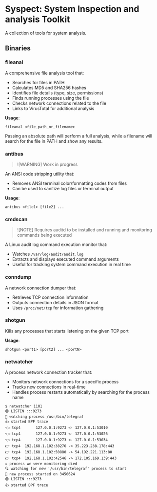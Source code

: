 # Syspect: System Inspection and analysis Toolkit

A collection of tools for system analysis.

## Binaries

### fileanal
A comprehensive file analysis tool that:
- Searches for files in PATH
- Calculates MD5 and SHA256 hashes
- Identifies file details (type, size, permissions)
- Finds running processes using the file
- Checks network connections related to the file
- Links to VirusTotal for additional analysis

**Usage**: 
```
fileanal <file_path_or_filename>
```

Passing an absolute path will perform a full analysis, while a filename will search for the file in PATH and show any results.

### antibus

> ![WARNING]
> Work in progress

An ANSI code stripping utility that:
- Removes ANSI terminal color/formatting codes from files
- Can be used to sanitize log files or terminal output

**Usage**:
```
antibus <file1> [file2] ...
```

### cmdscan

> ![NOTE]
> Requires auditd to be installed and running and monitoring commands being executed

A Linux audit log command execution monitor that:
- Watches `/var/log/audit/audit.log`
- Extracts and displays executed command arguments
- Useful for tracking system command execution in real time

### conndump

A network connection dumper that:
- Retrieves TCP connection information
- Outputs connection details in JSON format
- Uses `/proc/net/tcp` for information gathering

### shotgun

Kills any processes that starts listening on the given TCP port

**Usage**:
```
shotgun <port1> [port2] ... <portN>
```

### netwatcher

A process network connection tracker that:
- Monitors network connections for a specific process
- Tracks new connections in real-time
- Handles process restarts automatically by searching for the process name

```
$ netwatcher 1101
🟢 LISTEN :::9273
👀 watching process /usr/bin/telegraf
👍 started BPF trace
👈 tcp4       127.0.0.1:9273 <- 127.0.0.1:53010     
👈 tcp4       127.0.0.1:9273 <- 127.0.0.1:53026     
👈 tcp4       127.0.0.1:9273 <- 127.0.0.1:53034     
👉 tcp4  192.168.1.102:38276 -> 35.223.238.178:443  
👉 tcp4  192.168.1.102:50880 -> 54.192.221.113:80   
👉 tcp4  192.168.1.102:42546 -> 172.105.169.139:443 
☠️ process we were monitoring died
🔍 watching for new '/usr/bin/telegraf' process to start
👀 new process started on 3450624
🟢 LISTEN :::9273
👍 started BPF trace
```
